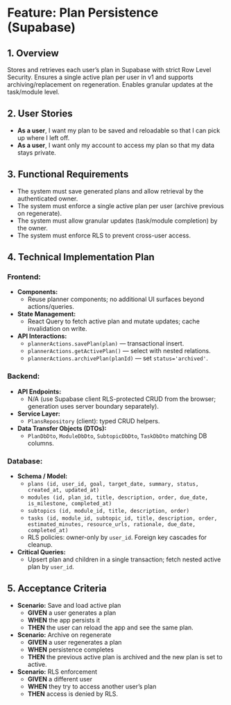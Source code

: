 # Feature: Plan Persistence (Supabase)

## 1. Overview
Stores and retrieves each user’s plan in Supabase with strict Row Level Security. Ensures a single active plan per user in v1 and supports archiving/replacement on regeneration. Enables granular updates at the task/module level.

## 2. User Stories
- **As a user**, I want my plan to be saved and reloadable so that I can pick up where I left off.
- **As a user**, I want only my account to access my plan so that my data stays private.

## 3. Functional Requirements
- The system must save generated plans and allow retrieval by the authenticated owner.
- The system must enforce a single active plan per user (archive previous on regenerate).
- The system must allow granular updates (task/module completion) by the owner.
- The system must enforce RLS to prevent cross-user access.

## 4. Technical Implementation Plan

### Frontend:
- **Components:**
  - Reuse planner components; no additional UI surfaces beyond actions/queries.
- **State Management:**
  - React Query to fetch active plan and mutate updates; cache invalidation on write.
- **API Interactions:**
  - `plannerActions.savePlan(plan)` — transactional insert.
  - `plannerActions.getActivePlan()` — select with nested relations.
  - `plannerActions.archivePlan(planId)` — set `status='archived'`.

### Backend:
- **API Endpoints:**
  - N/A (use Supabase client RLS-protected CRUD from the browser; generation uses server boundary separately).
- **Service Layer:**
  - `PlansRepository` (client): typed CRUD helpers.
- **Data Transfer Objects (DTOs):**
  - `PlanDbDto`, `ModuleDbDto`, `SubtopicDbDto`, `TaskDbDto` matching DB columns.

### Database:
- **Schema / Model:**
  - `plans (id, user_id, goal, target_date, summary, status, created_at, updated_at)`
  - `modules (id, plan_id, title, description, order, due_date, is_milestone, completed_at)`
  - `subtopics (id, module_id, title, description, order)`
  - `tasks (id, module_id, subtopic_id, title, description, order, estimated_minutes, resource_urls, rationale, due_date, completed_at)`
  - RLS policies: owner-only by `user_id`. Foreign key cascades for cleanup.
- **Critical Queries:**
  - Upsert plan and children in a single transaction; fetch nested active plan by `user_id`.

## 5. Acceptance Criteria
- **Scenario:** Save and load active plan
  - **GIVEN** a user generates a plan
  - **WHEN** the app persists it
  - **THEN** the user can reload the app and see the same plan.
- **Scenario:** Archive on regenerate
  - **GIVEN** a user regenerates a plan
  - **WHEN** persistence completes
  - **THEN** the previous active plan is archived and the new plan is set to active.
- **Scenario:** RLS enforcement
  - **GIVEN** a different user
  - **WHEN** they try to access another user’s plan
  - **THEN** access is denied by RLS.
